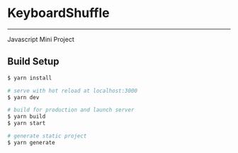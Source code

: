 # KeyboardShuffle
---
Javascript Mini Project 
## Build Setup

```bash
$ yarn install

# serve with hot reload at localhost:3000
$ yarn dev

# build for production and launch server
$ yarn build
$ yarn start

# generate static project
$ yarn generate
```
